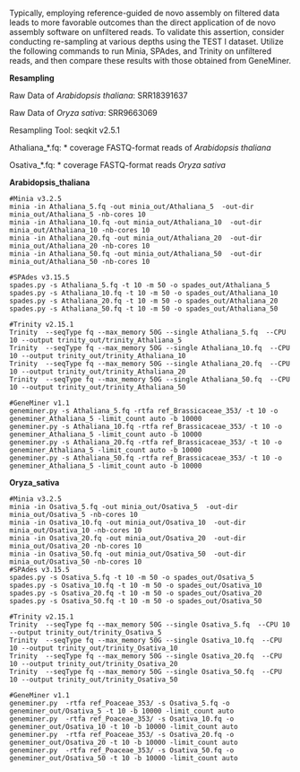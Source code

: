 Typically, employing reference-guided de novo assembly on filtered data leads to more favorable outcomes than the direct application of de novo assembly software on unfiltered reads. To validate this assertion, consider conducting re-sampling at various depths using the TEST I dataset. Utilize the following commands to run Minia, SPAdes, and Trinity on unfiltered reads, and then compare these results with those obtained from GeneMiner.


**Resampling**

Raw Data of *Arabidopsis thaliana*: SRR18391637

Raw Data of *Oryza sativa*: SRR9663069

Resampling Tool: seqkit v2.5.1

Athaliana_*.fq: * coverage FASTQ-format reads of *Arabidopsis thaliana*

Osativa_*.fq: * coverage FASTQ-format reads *Oryza sativa*

**Arabidopsis_thaliana**

```shell
#Minia v3.2.5
minia -in Athaliana_5.fq -out minia_out/Athaliana_5  -out-dir minia_out/Athaliana_5 -nb-cores 10
minia -in Athaliana_10.fq -out minia_out/Athaliana_10  -out-dir minia_out/Athaliana_10 -nb-cores 10
minia -in Athaliana_20.fq -out minia_out/Athaliana_20  -out-dir minia_out/Athaliana_20 -nb-cores 10
minia -in Athaliana_50.fq -out minia_out/Athaliana_50  -out-dir minia_out/Athaliana_50 -nb-cores 10

#SPAdes v3.15.5
spades.py -s Athaliana_5.fq -t 10 -m 50 -o spades_out/Athaliana_5
spades.py -s Athaliana_10.fq -t 10 -m 50 -o spades_out/Athaliana_10
spades.py -s Athaliana_20.fq -t 10 -m 50 -o spades_out/Athaliana_20
spades.py -s Athaliana_50.fq -t 10 -m 50 -o spades_out/Athaliana_50

#Trinity v2.15.1
Trinity  --seqType fq --max_memory 50G --single Athaliana_5.fq  --CPU 10 --output trinity_out/trinity_Athaliana_5
Trinity  --seqType fq --max_memory 50G --single Athaliana_10.fq  --CPU 10 --output trinity_out/trinity_Athaliana_10
Trinity  --seqType fq --max_memory 50G --single Athaliana_20.fq  --CPU 10 --output trinity_out/trinity_Athaliana_20
Trinity  --seqType fq --max_memory 50G --single Athaliana_50.fq  --CPU 10 --output trinity_out/trinity_Athaliana_50

#GeneMiner v1.1
geneminer.py -s Athaliana_5.fq -rtfa ref_Brassicaceae_353/ -t 10 -o  geneminer_Athaliana_5 -limit_count auto -b 10000
geneminer.py -s Athaliana_10.fq -rtfa ref_Brassicaceae_353/ -t 10 -o geneminer_Athaliana_5 -limit_count auto -b 10000 
geneminer.py -s Athaliana_20.fq -rtfa ref_Brassicaceae_353/ -t 10 -o geneminer_Athaliana_5 -limit_count auto -b 10000 
geneminer.py -s Athaliana_50.fq -rtfa ref_Brassicaceae_353/ -t 10 -o geneminer_Athaliana_5 -limit_count auto -b 10000 
```

**Oryza_sativa**

```shell
#Minia v3.2.5
minia -in Osativa_5.fq -out minia_out/Osativa_5  -out-dir minia_out/Osativa_5 -nb-cores 10
minia -in Osativa_10.fq -out minia_out/Osativa_10  -out-dir minia_out/Osativa_10 -nb-cores 10
minia -in Osativa_20.fq -out minia_out/Osativa_20  -out-dir minia_out/Osativa_20 -nb-cores 10
minia -in Osativa_50.fq -out minia_out/Osativa_50  -out-dir minia_out/Osativa_50 -nb-cores 10
#SPAdes v3.15.5
spades.py -s Osativa_5.fq -t 10 -m 50 -o spades_out/Osativa_5
spades.py -s Osativa_10.fq -t 10 -m 50 -o spades_out/Osativa_10
spades.py -s Osativa_20.fq -t 10 -m 50 -o spades_out/Osativa_20
spades.py -s Osativa_50.fq -t 10 -m 50 -o spades_out/Osativa_50

#Trinity v2.15.1
Trinity  --seqType fq --max_memory 50G --single Osativa_5.fq  --CPU 10 --output trinity_out/trinity_Osativa_5
Trinity  --seqType fq --max_memory 50G --single Osativa_10.fq  --CPU 10 --output trinity_out/trinity_Osativa_10
Trinity  --seqType fq --max_memory 50G --single Osativa_20.fq  --CPU 10 --output trinity_out/trinity_Osativa_20
Trinity  --seqType fq --max_memory 50G --single Osativa_50.fq  --CPU 10 --output trinity_out/trinity_Osativa_50

#GeneMiner v1.1
geneminer.py  -rtfa ref_Poaceae_353/ -s Osativa_5.fq -o geneminer_out/Osativa_5 -t 10 -b 10000 -limit_count auto
geneminer.py  -rtfa ref_Poaceae_353/ -s Osativa_10.fq -o geneminer_out/Osativa_10 -t 10 -b 10000 -limit_count auto
geneminer.py  -rtfa ref_Poaceae_353/ -s Osativa_20.fq -o geneminer_out/Osativa_20 -t 10 -b 10000 -limit_count auto
geneminer.py  -rtfa ref_Poaceae_353/ -s Osativa_50.fq -o geneminer_out/Osativa_50 -t 10 -b 10000 -limit_count auto
```




